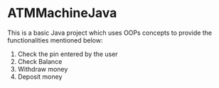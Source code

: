 # ATMMachineJava
This is a basic Java project which uses OOPs concepts to provide the functionalities mentioned below:
1. Check the pin entered by the user
2. Check Balance
3. Withdraw money
4. Deposit money
